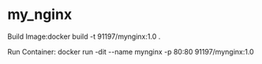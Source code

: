 # my_nginx

Build Image:docker build -t 91197/mynginx:1.0 .

Run Container: docker run -dit --name mynginx -p 80:80 91197/mynginx:1.0
